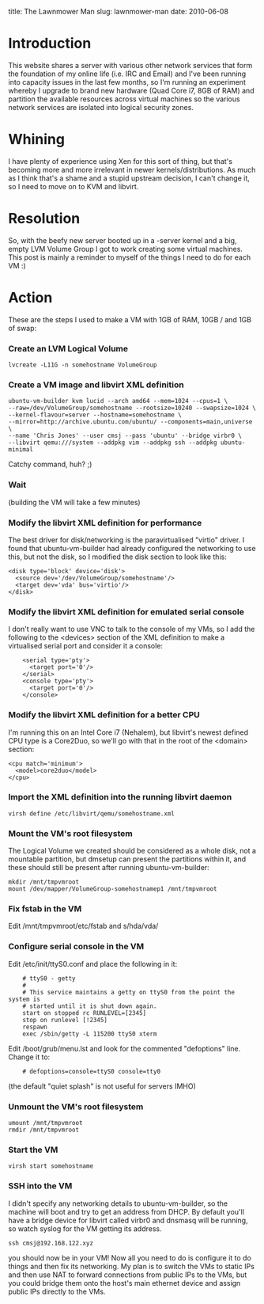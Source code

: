 title: The Lawnmower Man
slug: lawnmower-man
date: 2010-06-08


Introduction
============

This website shares a server with various other network services that form the foundation of my online life (i.e. IRC and Email) and I've been running into capacity issues in the last few months, so I'm running an experiment whereby I upgrade to brand new hardware (Quad Core i7, 8GB of RAM) and partition the available resources across virtual machines so the various network services are isolated into logical security zones.

Whining
=======

I have plenty of experience using Xen for this sort of thing, but that's becoming more and more irrelevant in newer kernels/distributions. As much as I think that's a shame and a stupid upstream decision, I can't change it, so I need to move on to KVM and libvirt.

Resolution
==========

So, with the beefy new server booted up in a -server kernel and a big, empty LVM Volume Group I got to work creating some virtual machines. This post is mainly a reminder to myself of the things I need to do for each VM :)

Action
======

These are the steps I used to make a VM with 1GB of RAM, 10GB / and 1GB of swap:

### Create an LVM Logical Volume

```
lvcreate -L11G -n somehostname VolumeGroup
```

### Create a VM image and libvirt XML definition

```
ubuntu-vm-builder kvm lucid --arch amd64 --mem=1024 --cpus=1 \
--raw=/dev/VolumeGroup/somehostname --rootsize=10240 --swapsize=1024 \
--kernel-flavour=server --hostname=somehostname \
--mirror=http://archive.ubuntu.com/ubuntu/ --components=main,universe \
--name 'Chris Jones' --user cmsj --pass 'ubuntu' --bridge virbr0 \
--libvirt qemu:///system --addpkg vim --addpkg ssh --addpkg ubuntu-minimal
```

Catchy command, huh? ;)

### Wait

(building the VM will take a few minutes)

### Modify the libvirt XML definition for performance

The best driver for disk/networking is the paravirtualised "virtio" driver. I found that ubuntu-vm-builder had already configured the networking to use this, but not the disk, so I modified the disk section to look like this:

```
<disk type='block' device='disk'>
  <source dev='/dev/VolumeGroup/somehostname'/>
  <target dev='vda' bus='virtio'/>
</disk>
```

### Modify the libvirt XML definition for emulated serial console

I don't really want to use VNC to talk to the console of my VMs, so I add the following to the &lt;devices&gt; section of the XML definition to make a virtualised serial port and consider it a console:

```
    <serial type='pty'>
      <target port='0'/>
    </serial>
    <console type='pty'>
      <target port='0'/>
    </console>
```

### Modify the libvirt XML definition for a better CPU

I'm running this on an Intel Core i7 (Nehalem), but libvirt's newest defined CPU type is a Core2Duo, so we'll go with that in the root of the &lt;domain&gt; section:

```
<cpu match='minimum'>
  <model>core2duo</model>
</cpu>
```

### Import the XML definition into the running libvirt daemon

```
virsh define /etc/libvirt/qemu/somehostname.xml
```

### Mount the VM's root filesystem

The Logical Volume we created should be considered as a whole disk, not a mountable partition, but dmsetup can present the partitions within it, and these should still be present after running ubuntu-vm-builder:

```
mkdir /mnt/tmpvmroot
mount /dev/mapper/VolumeGroup-somehostnamep1 /mnt/tmpvmroot
```

### Fix fstab in the VM

Edit /mnt/tmpvmroot/etc/fstab and s/hda/vda/

### Configure serial console in the VM

Edit ﻿/etc/init/ttyS0.conf and place the following in it:

```
    # ttyS0 - getty
    #
    # This service maintains a getty on ttyS0 from the point the system is
    # started until it is shut down again.
    start on stopped rc RUNLEVEL=[2345]
    stop on runlevel [!2345]
    respawn
    exec /sbin/getty -L 115200 ttyS0 xterm
```

Edit /boot/grub/menu.lst and look for the commented "defoptions" line. Change it to:

```
    # defoptions=console=ttyS0 console=tty0
```

(the default "quiet splash" is not useful for servers IMHO)

### Unmount the VM's root filesystem

```
umount /mnt/tmpvmroot
rmdir /mnt/tmpvmroot
```

### Start the VM

```
virsh start somehostname
```

### SSH into the VM

I didn't specify any networking details to ubuntu-vm-builder, so the machine will boot and try to get an address from DHCP. By default you'll have a bridge device for libvirt called virbr0 and dnsmasq will be running, so watch syslog for the VM getting its address.

```
ssh cmsj@192.168.122.xyz
```

you should now be in your VM! Now all you need to do is configure it to do things and then fix its networking. My plan is to switch the VMs to static IPs and then use NAT to forward connections from public IPs to the VMs, but you could bridge them onto the host's main ethernet device and assign public IPs directly to the VMs.
